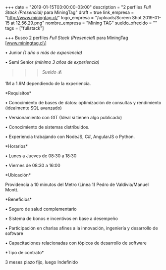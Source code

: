 +++
date = "2019-01-15T03:00:00-03:00"
description = "2 perfiles *Full Stack* _(Presencial)_ para MiningTag"
draft = true
link_empresa = "http://www.miningtag.cl/"
logo_empresa = "/uploads/Screen Shot 2019-01-15 at 12.56.29.png"
nombre_empresa = "Mining TAG"
sueldo_ofrecido = ""
tags = ["fullstack"]

+++
Busco 2 perfiles *Full Stack* _(Presencial)_ para MiningTag \[www.miningtag.cl\]

• Junior _(1 año o más de experiencia)_

• Semi Senior _(mínimo 3 años de experiencia)_

>>>*Sueldo* :moneybag:

1M a 1.6M dependiendo de la experiencia.

\*Requisitos*

• Conocimiento de bases de datos: optimización de consultas y rendimiento (idealmente SQL avanzado)

• Versionamiento con GIT (Ideal sí tienen algo publicado)

• Conocimiento de sistemas distribuidos.

• Experiencia trabajando con NodeJS, C#, AngularJS o Python.

\*Horarios*

• Lunes a Jueves de 08:30 a 18:30 

• Viernes de 08:30 a 16:00

\*Ubicación*

Providencia a 10 minutos del Metro (Línea 1) Pedro de Valdivia/Manuel Montt.

\*Beneficios*

• Seguro de salud complementario

• Sistema de bonos e incentivos en base a desempeño

• Participación en charlas afines a la innovación, ingeniería y desarrollo de software

• Capacitaciones relacionadas con tópicos de desarrollo de software

\*Tipo de contrato*

3 meses plazo fijo, luego Indefinido